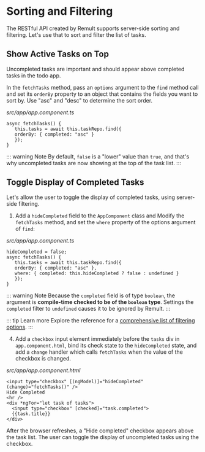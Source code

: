 # Sorting and Filtering
The RESTful API created by Remult supports server-side sorting and filtering. Let's use that to sort and filter the list of tasks.

## Show Active Tasks on Top
Uncompleted tasks are important and should appear above completed tasks in the todo app. 

In the `fetchTasks` method, pass an `options` argument to the `find` method call and set its `orderBy` property to an object that contains the fields you want to sort by.
Use "asc" and "desc" to determine the sort order.

*src/app/app.component.ts*
```ts{3}
async fetchTasks() {
   this.tasks = await this.taskRepo.find({
   orderBy: { completed: "asc" }
   });
}
```

::: warning Note
By default, `false` is a "lower" value than `true`, and that's why uncompleted tasks are now showing at the top of the task list.
:::
## Toggle Display of Completed Tasks
Let's allow the user to toggle the display of completed tasks, using server-side filtering.

1. Add a `hideCompleted` field to the `AppComponent` class and Modify the `fetchTasks` method, and set the `where` property of the options argument of `find`:

*src/app/app.component.ts*
```ts{5}
hideCompleted = false;
async fetchTasks() {
   this.tasks = await this.taskRepo.find({
   orderBy: { completed: "asc" },
   where: { completed: this.hideCompleted ? false : undefined }
   });
}
```

::: warning Note
Because the `completed` field is of type `boolean`, the argument is **compile-time checked to be of the `boolean` type**. Settings the `completed` filter to `undefined` causes it to be ignored by Remult.
:::

::: tip Learn more
Explore the reference for a [comprehensive list of filtering options](../../docs/entityFilter.md).
:::

4. Add a `checkbox` input element immediately before the `tasks` div in `app.component.html`, bind its check state to the `hideCompleted` state, and add a `change` handler which calls `fetchTasks` when the value of the checkbox is changed.

*src/app/app.component.html*
```html{1-3}
<input type="checkbox" [(ngModel)]="hideCompleted" (change)="fetchTasks()" />
Hide Completed
<hr />
<div *ngFor="let task of tasks">
  <input type="checkbox" [checked]="task.completed">
  {{task.title}}
</div>
```

After the browser refreshes, a "Hide completed" checkbox appears above the task list. The user can toggle the display of uncompleted tasks using the checkbox.
